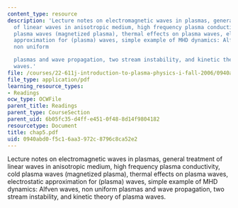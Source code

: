 ```yaml
---
content_type: resource
description: 'Lecture notes on electromagnetic waves in plasmas, general treatment
  of linear waves in anisotropic medium, high frequency plasma conductivity, cold
  plasma waves (magnetized plasma), thermal effects on plasma waves, electrostatic
  approximation for (plasma) waves, simple example of MHD dynamics: Alfven waves,
  non uniform

  plasmas and wave propagation, two stream instability, and kinetic theory of plasma
  waves.'
file: /courses/22-611j-introduction-to-plasma-physics-i-fall-2006/0940abd0f5c16aa3972c8796c8ca52e2_chap5.pdf
file_type: application/pdf
learning_resource_types:
- Readings
ocw_type: OCWFile
parent_title: Readings
parent_type: CourseSection
parent_uid: 6b05fc35-d4ff-e451-0f48-8d14f9804182
resourcetype: Document
title: chap5.pdf
uid: 0940abd0-f5c1-6aa3-972c-8796c8ca52e2
---
```

Lecture notes on electromagnetic waves in plasmas, general treatment of linear waves in anisotropic medium, high frequency plasma conductivity, cold plasma waves (magnetized plasma), thermal effects on plasma waves, electrostatic approximation for (plasma) waves, simple example of MHD dynamics: Alfven waves, non uniform
plasmas and wave propagation, two stream instability, and kinetic theory of plasma waves.

